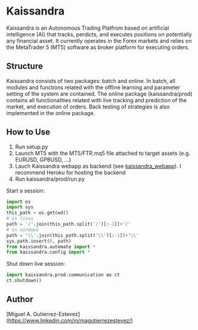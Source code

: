 # Kaissandra
Kaissandra is an Autonomous Trading Platfrom based on artificial intelligence (AI) that tracks, perdicts, and executes positions on potentially 
any financial asset. It currently operates in the Forex markets and relies on the MetaTrader 5 (MT5) software as broker platform for executing orders.

## Structure
Kaissandra consists of two packages: batch and online. In batch, all modules and functions related with the offline learning and parameter setting 
of the system are contained. The online package (kaissandra/prod) contains all functionalities related with live tracking and prediction of the market, and execution 
of orders. Back testing of strategies is also implemented in the online package.

## How to Use
1. Run setup.py
2. Launch MT5 with the MT5/FTR.mq5 file attached to target assets (e.g. EURUSD, GPBUSD, ...)
3. Lauch Kaissandra webapp as backend (see [kaissandra_webapp](https://github.com/mgutierrez09/kaissandra_webapp)). I recommend Heroku for hosting the backend
4. Run kaissandra/prod/run.py

Start a session:
```python
import os
import sys
this_path = os.getcwd()
# in linux
path = '/'.join(this_path.split('/')[:-1])+'/'
# in windows
path = '\\'.join(this_path.split('\\')[:-1])+'\\'
sys.path.insert(0, path)
from kaissandra.automate import *
from kaissandra.config import *
```

Shut down live session:
```python
import kaissandra.prod.communication as ct
ct.shutdown()
```
 
## Author

[Miguel A. Gutierrez-Estevez] (https://www.linkedin.com/in/magutierrezestevez/)
